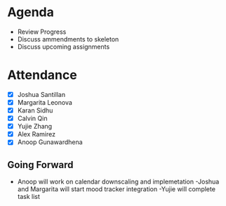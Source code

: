 # Agenda
- Review Progress
-  Discuss ammendments to skeleton
-  Discuss upcoming assignments

# Attendance
-[x] Joshua Santillan
-[x] Margarita Leonova
-[x] Karan Sidhu
-[x] Calvin Qin
-[x] Yujie Zhang
-[x] Alex Ramirez
-[x] Anoop Gunawardhena

## Going Forward
- Anoop will work on calendar downscaling and implemetation
-Joshua and Margarita will start mood tracker integration
-Yujie will complete task list

